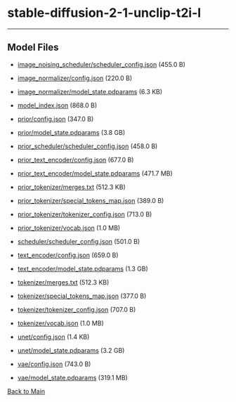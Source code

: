 
# stable-diffusion-2-1-unclip-t2i-l
---



## Model Files

- [image_noising_scheduler/scheduler_config.json](https://paddlenlp.bj.bcebos.com/models/community/diffusers/stable-diffusion-2-1-unclip-t2i-l/image_noising_scheduler/scheduler_config.json) (455.0 B)

- [image_normalizer/config.json](https://paddlenlp.bj.bcebos.com/models/community/diffusers/stable-diffusion-2-1-unclip-t2i-l/image_normalizer/config.json) (220.0 B)

- [image_normalizer/model_state.pdparams](https://paddlenlp.bj.bcebos.com/models/community/diffusers/stable-diffusion-2-1-unclip-t2i-l/image_normalizer/model_state.pdparams) (6.3 KB)

- [model_index.json](https://paddlenlp.bj.bcebos.com/models/community/diffusers/stable-diffusion-2-1-unclip-t2i-l/model_index.json) (868.0 B)

- [prior/config.json](https://paddlenlp.bj.bcebos.com/models/community/diffusers/stable-diffusion-2-1-unclip-t2i-l/prior/config.json) (347.0 B)

- [prior/model_state.pdparams](https://paddlenlp.bj.bcebos.com/models/community/diffusers/stable-diffusion-2-1-unclip-t2i-l/prior/model_state.pdparams) (3.8 GB)

- [prior_scheduler/scheduler_config.json](https://paddlenlp.bj.bcebos.com/models/community/diffusers/stable-diffusion-2-1-unclip-t2i-l/prior_scheduler/scheduler_config.json) (458.0 B)

- [prior_text_encoder/config.json](https://paddlenlp.bj.bcebos.com/models/community/diffusers/stable-diffusion-2-1-unclip-t2i-l/prior_text_encoder/config.json) (677.0 B)

- [prior_text_encoder/model_state.pdparams](https://paddlenlp.bj.bcebos.com/models/community/diffusers/stable-diffusion-2-1-unclip-t2i-l/prior_text_encoder/model_state.pdparams) (471.7 MB)

- [prior_tokenizer/merges.txt](https://paddlenlp.bj.bcebos.com/models/community/diffusers/stable-diffusion-2-1-unclip-t2i-l/prior_tokenizer/merges.txt) (512.3 KB)

- [prior_tokenizer/special_tokens_map.json](https://paddlenlp.bj.bcebos.com/models/community/diffusers/stable-diffusion-2-1-unclip-t2i-l/prior_tokenizer/special_tokens_map.json) (389.0 B)

- [prior_tokenizer/tokenizer_config.json](https://paddlenlp.bj.bcebos.com/models/community/diffusers/stable-diffusion-2-1-unclip-t2i-l/prior_tokenizer/tokenizer_config.json) (713.0 B)

- [prior_tokenizer/vocab.json](https://paddlenlp.bj.bcebos.com/models/community/diffusers/stable-diffusion-2-1-unclip-t2i-l/prior_tokenizer/vocab.json) (1.0 MB)

- [scheduler/scheduler_config.json](https://paddlenlp.bj.bcebos.com/models/community/diffusers/stable-diffusion-2-1-unclip-t2i-l/scheduler/scheduler_config.json) (501.0 B)

- [text_encoder/config.json](https://paddlenlp.bj.bcebos.com/models/community/diffusers/stable-diffusion-2-1-unclip-t2i-l/text_encoder/config.json) (659.0 B)

- [text_encoder/model_state.pdparams](https://paddlenlp.bj.bcebos.com/models/community/diffusers/stable-diffusion-2-1-unclip-t2i-l/text_encoder/model_state.pdparams) (1.3 GB)

- [tokenizer/merges.txt](https://paddlenlp.bj.bcebos.com/models/community/diffusers/stable-diffusion-2-1-unclip-t2i-l/tokenizer/merges.txt) (512.3 KB)

- [tokenizer/special_tokens_map.json](https://paddlenlp.bj.bcebos.com/models/community/diffusers/stable-diffusion-2-1-unclip-t2i-l/tokenizer/special_tokens_map.json) (377.0 B)

- [tokenizer/tokenizer_config.json](https://paddlenlp.bj.bcebos.com/models/community/diffusers/stable-diffusion-2-1-unclip-t2i-l/tokenizer/tokenizer_config.json) (707.0 B)

- [tokenizer/vocab.json](https://paddlenlp.bj.bcebos.com/models/community/diffusers/stable-diffusion-2-1-unclip-t2i-l/tokenizer/vocab.json) (1.0 MB)

- [unet/config.json](https://paddlenlp.bj.bcebos.com/models/community/diffusers/stable-diffusion-2-1-unclip-t2i-l/unet/config.json) (1.4 KB)

- [unet/model_state.pdparams](https://paddlenlp.bj.bcebos.com/models/community/diffusers/stable-diffusion-2-1-unclip-t2i-l/unet/model_state.pdparams) (3.2 GB)

- [vae/config.json](https://paddlenlp.bj.bcebos.com/models/community/diffusers/stable-diffusion-2-1-unclip-t2i-l/vae/config.json) (743.0 B)

- [vae/model_state.pdparams](https://paddlenlp.bj.bcebos.com/models/community/diffusers/stable-diffusion-2-1-unclip-t2i-l/vae/model_state.pdparams) (319.1 MB)


[Back to Main](../../)